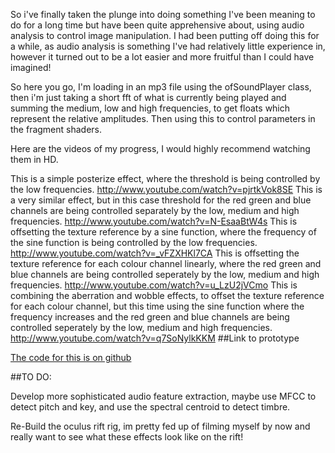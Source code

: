 So i've finally taken the plunge into doing something I've been meaning to do for a long time but have been quite apprehensive about, using audio
analysis to control image manipulation. I had been putting off doing this for a while, as audio analysis is something I've had relatively little
experience in, however it turned out to be a lot easier and more fruitful than I could have imagined!

So here you go, I'm loading in an mp3 file using the ofSoundPlayer class, then i'm just taking a short fft of what is currently being played and
summing the medium, low and high frequencies, to get floats which represent the relative amplitudes. Then using this to control parameters in the
fragment shaders.

Here are the videos of my progress, I would highly recommend watching them in HD.

This is a simple posterize effect, where the threshold is being controlled by the low frequencies.
http://www.youtube.com/watch?v=pjrtkVok8SE
This is a very similar effect, but in this case threshold for the red green and blue channels are being controlled separately by the low, medium and high frequencies.
http://www.youtube.com/watch?v=N-EsaaBtW4s
This is offsetting the texture reference by a sine function, where the frequency of the sine function is being controlled by the low frequencies.
http://www.youtube.com/watch?v=_vFZXHKl7CA
This is offsetting the texture reference for each colour channel linearly, where the red green and blue channels are being controlled seperately by the low, medium and high frequencies.
http://www.youtube.com/watch?v=u_LzU2jVCmo
This is combining the aberration and wobble effects, to offset the texture reference for each colour channel, but this time using the sine function where the frequency increases and the red green and blue channels are being controlled seperately by the low, medium and high frequencies.
http://www.youtube.com/watch?v=q7SoNylkKKM
##Link to prototype 

[The code for this is on github](https://github.com/terrybroad/Music_Re-Visualiser)

##TO DO:

Develop more sophisticated audio feature extraction, maybe use MFCC to detect pitch and key, and use the spectral centroid to detect timbre.

Re-Build the oculus rift rig, im pretty fed up of filming myself by now and really want to see what these effects look like on the rift!